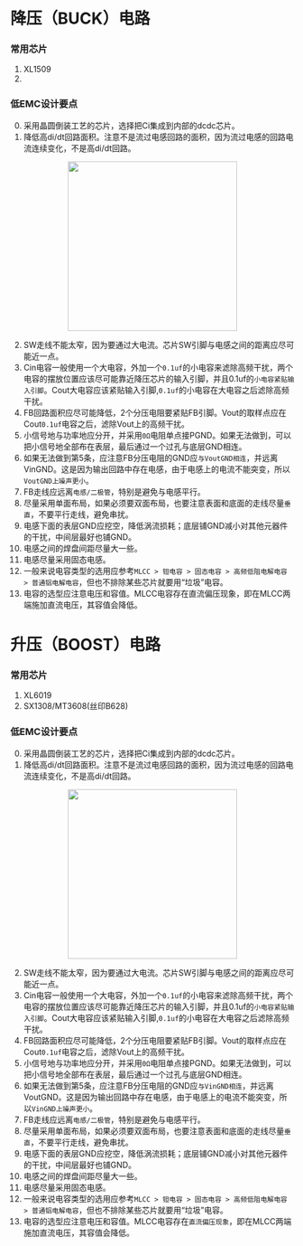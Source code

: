 # 降压（BUCK）电路
### 常用芯片
1. XL1509
2. 
### 低EMC设计要点
0. 采用晶圆倒装工艺的芯片，选择把Ci集成到内部的dcdc芯片。
1. 降低高di/dt回路面积。注意不是流过电感回路的面积，因为流过电感的回路电流连续变化，不是高di/dt回路。  
<div align="center"><image src="https://github.com/Potatotatotato/myLearningNotes/blob/main/DCDC_PCB/Images/Buck_schematicDigram.jpg" width=300></div>  

2. SW走线不能太窄，因为要通过大电流。芯片SW引脚与电感之间的距离应尽可能近一点。
3. Cin电容一般使用一个大电容，外加一个`0.1uf`的小电容来滤除高频干扰，两个电容的摆放位置应该尽可能靠近降压芯片的输入引脚，并且0.1uf的`小电容紧贴输入引脚`。Cout大电容应该紧贴输入引脚,`0.1uf`的小电容在大电容之后滤除高频干扰。
5. FB回路面积应尽可能降低，2个分压电阻要紧贴FB引脚。Vout的取样点应在Cout`0.1uf`电容之后，滤除Vout上的高频干扰。
6. 小信号地与功率地应分开，并采用`0Ω`电阻单点接PGND。如果无法做到，可以把小信号地全部布在表层，最后通过一个过孔与底层GND相连。
7. 如果无法做到第5条，应注意FB分压电阻的GND应`与VoutGND相连`，并远离VinGND。这是因为输出回路中存在电感，由于电感上的电流不能突变，所以`VoutGND上噪声更小`。
8. FB走线应远离`电感/二极管`，特别是避免与电感平行。
9. 尽量采用单面布局，如果必须要双面布局，也要注意表面和底面的走线尽量`垂直`，不要平行走线，避免串扰。
10. 电感下面的表层GND应挖空，降低涡流损耗；底层铺GND减小对其他元器件的干扰，中间层最好也铺GND。
11. 电感之间的焊盘间距尽量大一些。
12. 电感尽量采用固态电感。
13. 一般来说电容类型的选用应参考`MLCC > 钽电容 > 固态电容 > 高频低阻电解电容 > 普通铝电解电容`，但也不排除某些芯片就要用“垃圾”电容。
14. 电容的选型应注意电压和容值。MLCC电容存在直流偏压现象，即在MLCC两端施加直流电压，其容值会降低。  

# 升压（BOOST）电路
### 常用芯片
1. XL6019
2. SX1308/MT3608(丝印B628)
### 低EMC设计要点
0. 采用晶圆倒装工艺的芯片，选择把Ci集成到内部的dcdc芯片。
1. 降低高di/dt回路面积。注意不是流过电感回路的面积，因为流过电感的回路电流连续变化，不是高di/dt回路。  
<div align="center"><image src="https://github.com/Potatotatotato/myLearningNotes/blob/main/DCDC_PCB/Images/Boost_schematicDigram.jpg" width=300></div>  

2. SW走线不能太窄，因为要通过大电流。芯片SW引脚与电感之间的距离应尽可能近一点。
3. Cin电容一般使用一个大电容，外加一个`0.1uf`的小电容来滤除高频干扰，两个电容的摆放位置应该尽可能靠近降压芯片的输入引脚，并且0.1uf的`小电容紧贴输入引脚`。Cout大电容应该紧贴输入引脚,`0.1uf`的小电容在大电容之后滤除高频干扰。
5. FB回路面积应尽可能降低，2个分压电阻要紧贴FB引脚。Vout的取样点应在Cout`0.1uf`电容之后，滤除Vout上的高频干扰。
6. 小信号地与功率地应分开，并采用`0Ω`电阻单点接PGND。如果无法做到，可以把小信号地全部布在表层，最后通过一个过孔与底层GND相连。
7. 如果无法做到第5条，应注意FB分压电阻的GND应`与VinGND相连`，并远离VoutGND。这是因为输出回路中存在电感，由于电感上的电流不能突变，所以`VinGND上噪声更小`。
8. FB走线应远离`电感/二极管`，特别是避免与电感平行。
9. 尽量采用单面布局，如果必须要双面布局，也要注意表面和底面的走线尽量`垂直`，不要平行走线，避免串扰。
10. 电感下面的表层GND应挖空，降低涡流损耗；底层铺GND减小对其他元器件的干扰，中间层最好也铺GND。
11. 电感之间的焊盘间距尽量大一些。
12. 电感尽量采用固态电感。
13. 一般来说电容类型的选用应参考`MLCC > 钽电容 > 固态电容 > 高频低阻电解电容 > 普通铝电解电容`，但也不排除某些芯片就要用“垃圾”电容。
14. 电容的选型应注意电压和容值。MLCC电容存在`直流偏压现象`，即在MLCC两端施加直流电压，其容值会降低。  

